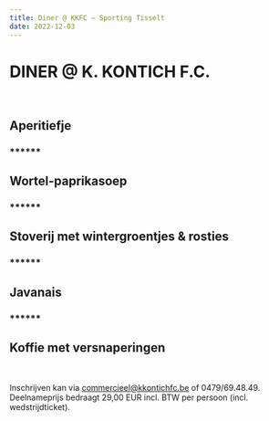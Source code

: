 ```yaml
---
title: Diner @ KKFC – Sporting Tisselt
date: 2022-12-03
---
```

<div class='text-center'>
<h1>DINER @ K. KONTICH F.C.</h1>
<br/>
<h2>Aperitiefje</h2>
<h3>******</h3>
<h2>Wortel-paprikasoep</h2>
<h3>******</h3>
<h2>Stoverij met wintergroentjes & rosties</h2>
<h3>******</h3>
<h2>Javanais</h2>
<h3>******</h3>
<h2>Koffie met versnaperingen</h2>
<br/>
</div>
<p>Inschrijven kan via <a href="mailto:commercieel@kkontichfc.be" title="commercieel@kkontichfc.be">commercieel@kkontichfc.be</a> of 0479/69.48.49. Deelnameprijs bedraagt 29,00 EUR incl. BTW per persoon (incl. wedstrijdticket).</p>
